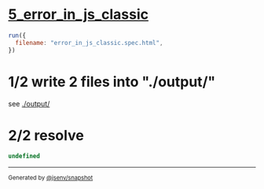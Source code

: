 # [5_error_in_js_classic](../../test_plan_logs_browsers.test.mjs#L147)

```js
run({
  filename: "error_in_js_classic.spec.html",
})
```

# 1/2 write 2 files into "./output/"

see [./output/](./output/)

# 2/2 resolve

```js
undefined
```

---

<sub>
  Generated by <a href="https://github.com/jsenv/core/tree/main/packages/independent/snapshot">@jsenv/snapshot</a>
</sub>
